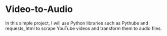 # Video-to-Audio

In this simple project, I will use Python libraries such as Pythube and requests_html to scrape YouTube videos and transform them to audio files.
